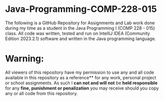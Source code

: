 # Java-Programming-COMP-228-015
The following is a GitHub Repository for Assignments and Lab work done during my time as a student in the Java Programming I (COMP 228 - 015) class. All code was written, tested and run on IntelliJ IDEA (Community Edition 2023.2.1) software and written in the Java programming language.

# Warning:
All viewers of this repository have my permission to use any and all code available in this repository as a reference** for any work, personal project or school assignments. As such I **can not and will not** be **held responsible** for any **fine, punishment or penalization** you may receive should you copy any or all code from this repository.
